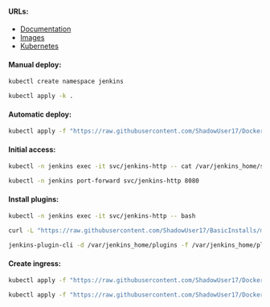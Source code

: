 #### URLs:
- [Documentation](https://www.jenkins.io/doc/book/installing/kubernetes/)
- [Images](https://hub.docker.com/r/jenkins/jenkins/tags)
- [Kubernetes](https://plugins.jenkins.io/kubernetes/)

#### Manual deploy:
```bash
kubectl create namespace jenkins
```
```bash
kubectl apply -k .
```

#### Automatic deploy:
```bash
kubectl apply -f "https://raw.githubusercontent.com/ShadowUser17/DockerTemplates/master/K8S/jenkins/fluxcd-deploy.yml"
```

#### Initial access:
```bash
kubectl -n jenkins exec -it svc/jenkins-http -- cat /var/jenkins_home/secrets/initialAdminPassword
```
```bash
kubectl -n jenkins port-forward svc/jenkins-http 8080
```

#### Install plugins:
```bash
kubectl -n jenkins exec -it svc/jenkins-http -- bash
```
```bash
curl -L "https://raw.githubusercontent.com/ShadowUser17/BasicInstalls/master/jenkins/plugins.txt" -o /var/jenkins_home/plugins.txt
```
```bash
jenkins-plugin-cli -d /var/jenkins_home/plugins -f /var/jenkins_home/plugins.txt
```

#### Create ingress:
```bash
kubectl apply -f "https://raw.githubusercontent.com/ShadowUser17/DockerTemplates/master/K8S/jenkins/ingress-nginx.yml"
```
```bash
kubectl apply -f "https://raw.githubusercontent.com/ShadowUser17/DockerTemplates/master/K8S/jenkins/ingress-istio.yml"
```
